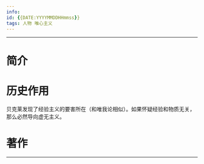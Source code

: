 ```yaml
---
info:
id: {{DATE:YYYYMMDDHHmmss}}
tags: 人物 唯心主义 
---
```

---
# 简介

# 历史作用
贝克莱发现了经验主义的要害所在（和唯我论相似）。如果怀疑经验和物质无关，那么必然导向虚无主义。
# 著作


---

